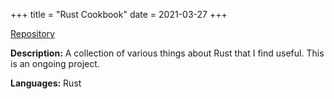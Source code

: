 +++
title = "Rust Cookbook"
date = 2021-03-27
+++

<a href="https://github.com/sjinno/rust-cookbook" target="\_blank" class="repo"><i class="fab fa-github"></i> Repository</a>

**Description:** A collection of various things about Rust that I find useful. This is an ongoing project.

**Languages:** Rust
